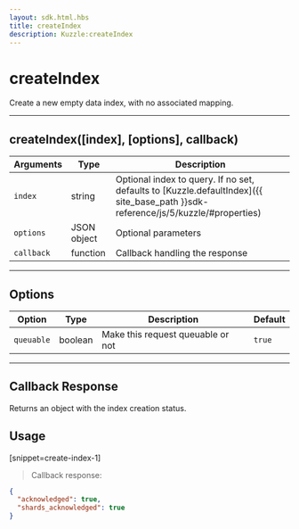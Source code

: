 ```yaml
---
layout: sdk.html.hbs
title: createIndex
description: Kuzzle:createIndex
---
```

  

# createIndex
Create a new empty data index, with no associated mapping.

---
## createIndex([index], [options], callback)

| Arguments | Type | Description
|-----------|------|------------
| `index` | string | Optional index to query. If no set, defaults to [Kuzzle.defaultIndex]({{ site_base_path }}sdk-reference/js/5/kuzzle/#properties)
| `options` | JSON object | Optional parameters
| `callback`| function | Callback handling the response

---

## Options

| Option | Type | Description | Default
|--------|------|-------------|---------
| `queuable` | boolean | Make this request queuable or not  | `true`

---

## Callback Response

Returns an object with the index creation status.

## Usage

[snippet=create-index-1]
> Callback response:

```json
{
  "acknowledged": true,
  "shards_acknowledged": true
}
```
